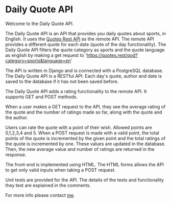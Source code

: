 # Daily Quote API

Welcome to the Daily Quote API.

The Daily Quote API is an API that provides you daily quotes about sports, in English. 
It uses the [Quotes Rest API](https://quotes.rest/) as the remote API. 
The remote API provides a different quote for each date (quote of the day functionality). 
The Daily Quote API filters the quote category as sports and the quote language as english
by making a get request to 'https://quotes.rest/qod?category=sports&language=en'

The API is written in Django and is connected with a PostgreSQL database.
The Daily Quote API is a RESTful API.
Each day's quote, author and date is saved to the database if it has not been saved before.

The Daily Quote API adds a rating functionality to the remote API.
It supports GET and POST methods.

When a user makes a GET request to the API, 
they see the average rating of the quote and the number of ratings made so far,
along with the quote and the author.

Users can rate the quote with a point of their wish. Allowed points are 0,1,2,3,4 and 5.
When a POST request is made with a valid point,
the total points of the quote is incremented by the given point
and the total ratings of the quote is incremented by one.
These values are updated in the database.
Then, the new average value and number of ratings are returned in the response.

The front-end is implemented using HTML. 
The HTML forms allows the API to get only valid inputs when taking a POST request.

Unit tests are provided for the API.
The details of the tests and functionality they test are explained in the comments.

For more info please contact [me](https://github.com/zudiay).